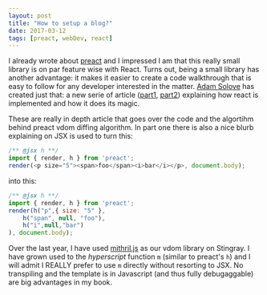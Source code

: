 ```yaml
---
layout: post
title: "How to setup a blog?"
date: 2017-03-12
tags: [preact, webDev, react]
---
```


I already wrote about [preact](https://github.com/developit/preact) and I impressed I am that this really small library is on par feature wise with React. Turns out, being a small library has another advantage: it makes it easier to create a code walkthrough that is easy to follow for any developer interested in the matter. [Adam Solove](https://medium.com/@asolove) has created just that: a new serie of article ([part1](https://medium.com/@asolove/preact-internals-1-the-easy-parts-3a081fa36205#.cq03hepw1), [part2](https://medium.com/@asolove/preact-internals-2-the-component-model-36a05e32957b#.6c99gdyyx)) explaining how react is implemented and how it does its magic. 

These are really in depth article that goes over the code and the algortihm behind preact vdom diffing algorithm. In part one there is also a nice blurb explaining on JSX is used to turn this:

```javascript
/** @jsx h **/
import { render, h } from 'preact';
render(<p size="5"><span>foo</span><i>bar</i></p>, document.body);
```

into this:

```javascript
/** @jsx h **/
import { render, h } from 'preact';
render(h("p",{ size: "5" }, 
    h("span", null, "foo"),
    h("i",null,"bar")
), document.body);
```

Over the last year, I have used [mithril.js](http://mithril.js.org/) as our vdom library on Stingray. I have grown used to the *hyperscript* function `m` (similar to preact's `h`) and I will admit I REALLY prefer to use `m` directly without resorting to JSX. No transpiling and the template is in Javascript (and thus fully debugaggable) are big advantages in my book.